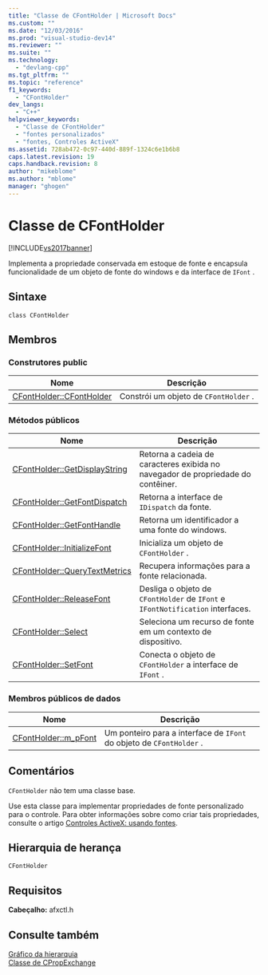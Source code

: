 ```yaml
---
title: "Classe de CFontHolder | Microsoft Docs"
ms.custom: ""
ms.date: "12/03/2016"
ms.prod: "visual-studio-dev14"
ms.reviewer: ""
ms.suite: ""
ms.technology: 
  - "devlang-cpp"
ms.tgt_pltfrm: ""
ms.topic: "reference"
f1_keywords: 
  - "CFontHolder"
dev_langs: 
  - "C++"
helpviewer_keywords: 
  - "Classe de CFontHolder"
  - "fontes personalizados"
  - "fontes, Controles ActiveX"
ms.assetid: 728ab472-0c97-440d-889f-1324c6e1b6b8
caps.latest.revision: 19
caps.handback.revision: 8
author: "mikeblome"
ms.author: "mblome"
manager: "ghogen"
---
```

# Classe de CFontHolder
[!INCLUDE[vs2017banner](../../assembler/inline/includes/vs2017banner.md)]

Implementa a propriedade conservada em estoque de fonte e encapsula funcionalidade de um objeto de fonte do windows e da interface de `IFont` .  
  
## Sintaxe  
  
```  
class CFontHolder  
```  
  
## Membros  
  
### Construtores public  
  
|Nome|Descrição|  
|----------|---------------|  
|[CFontHolder::CFontHolder](../Topic/CFontHolder::CFontHolder.md)|Constrói um objeto de `CFontHolder` .|  
  
### Métodos públicos  
  
|Nome|Descrição|  
|----------|---------------|  
|[CFontHolder::GetDisplayString](../Topic/CFontHolder::GetDisplayString.md)|Retorna a cadeia de caracteres exibida no navegador de propriedade do contêiner.|  
|[CFontHolder::GetFontDispatch](../Topic/CFontHolder::GetFontDispatch.md)|Retorna a interface de `IDispatch` da fonte.|  
|[CFontHolder::GetFontHandle](../Topic/CFontHolder::GetFontHandle.md)|Retorna um identificador a uma fonte do windows.|  
|[CFontHolder::InitializeFont](../Topic/CFontHolder::InitializeFont.md)|Inicializa um objeto de `CFontHolder` .|  
|[CFontHolder::QueryTextMetrics](../Topic/CFontHolder::QueryTextMetrics.md)|Recupera informações para a fonte relacionada.|  
|[CFontHolder::ReleaseFont](../Topic/CFontHolder::ReleaseFont.md)|Desliga o objeto de `CFontHolder` de `IFont` e `IFontNotification` interfaces.|  
|[CFontHolder::Select](../Topic/CFontHolder::Select.md)|Seleciona um recurso de fonte em um contexto de dispositivo.|  
|[CFontHolder::SetFont](../Topic/CFontHolder::SetFont.md)|Conecta o objeto de `CFontHolder` a interface de `IFont` .|  
  
### Membros públicos de dados  
  
|Nome|Descrição|  
|----------|---------------|  
|[CFontHolder::m\_pFont](../Topic/CFontHolder::m_pFont.md)|Um ponteiro para a interface de `IFont` do objeto de `CFontHolder` .|  
  
## Comentários  
 `CFontHolder` não tem uma classe base.  
  
 Use esta classe para implementar propriedades de fonte personalizado para o controle.  Para obter informações sobre como criar tais propriedades, consulte o artigo [Controles ActiveX: usando fontes](../../mfc/mfc-activex-controls-using-fonts.md).  
  
## Hierarquia de herança  
 `CFontHolder`  
  
## Requisitos  
 **Cabeçalho:** afxctl.h  
  
## Consulte também  
 [Gráfico da hierarquia](../../mfc/hierarchy-chart.md)   
 [Classe de CPropExchange](../Topic/CPropExchange%20Class.md)